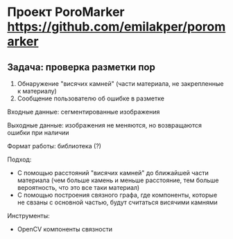 # Проект PoroMarker https://github.com/emilakper/poromarker
## Задача: проверка разметки пор
1) Обнаружение "висячих камней" (части материала, не закрепленные к материалу)
2) Сообщение пользователю об ошибке в разметке


Входные данные: сегментированные изображения


Выходные данные: изображения не меняются, но возвращаются ошибки при наличии


Формат работы: библиотека (?)

Подход:
- С помощью расстояний "висячих камней" до ближайшей части материала (чем больше камень и меньше расстояние, тем больше вероятность, что это все таки материал)
- С помощью построения связного графа, где компоненты, которые не свзаны с основной частью, будут считаться висячими камнями


Инструменты:
- OpenCV компоненты связности



